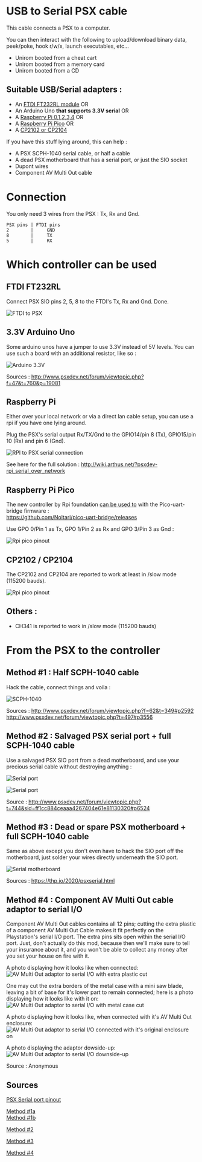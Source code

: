 # USB to Serial PSX cable

This cable connects a PSX to a computer. 

You can then interact with the following to upload/download binary data, peek/poke, hook r/w/x, launch executables, etc...

- Unirom booted from a cheat cart
- Unirom booted from a memory card
- Unirom booted from a CD



## Suitable USB/Serial adapters :

  * An [FTDI FT232RL module](https://www.amazon.fr/gp/product/B0753GY7FR/) OR
  * An Arduino Uno **that supports 3.3V serial** OR
  * A [Raspberry Pi 0,1,2,3,4](http://wiki.arthus.net/?psxdev-rpi_serial_over_network) OR
  * A [Raspberry Pi Pico](https://discord.com/channels/642647820683444236/642848627823345684/853875808367149077) OR  
  * A [CP2102 or CP2104](https://www.amazon.com/WINGONEER-CP2104-Serial-Converter-compatible/dp/B01CYBHM26/)  
  
If you have this stuff lying around, this can help :

  * A PSX SCPH-1040 serial cable, or half a cable
  * A dead PSX motherboard that has a serial port, or just the SIO socket 
  * Dupont wires
  * Component AV Multi Out cable
  
# Connection

You only need 3 wires from the PSX : Tx, Rx and Gnd.

```  
PSX pins | FTDI pins
2        |     GND   
8        |     TX 
5        |     RX 
``` 

# Which controller can be used

## FTDI FT232RL

Connect PSX SIO pins  2, 5, 8 to the FTDI's Tx, Rx and Gnd. Done.

![FTDI to PSX](http://wiki.arthus.net/assets/ftdi-psx-pins.jpg)  

## 3.3V Arduino Uno  

Some arduino unos have a jumper to use 3.3V instead of 5V levels. You can use such a board with an additional resistor, like so : 

![Arduino 3.3V](http://wiki.arthus.net/assets//arduino-serial-psx.jpg)

Sources : http://www.psxdev.net/forum/viewtopic.php?f=47&t=760&p=19081

## Raspberry Pi

Either over your local network or via a direct lan cable setup, you can
use a rpi if you have one lying around.

Plug the PSX's serial output Rx/TX/Gnd to the GPIO14/pin 8 (Tx), GPIO15/pin 10 (Rx) and pin 6 (Gnd).

![RPI to PSX serial connection](http://wiki.arthus.net/assets/rpi-psx-gpio.jpg)

See here for the full solution : http://wiki.arthus.net/?psxdev-rpi_serial_over_network

## Raspberry Pi Pico

The new controller by Rpi foundation [can be used to](https://discord.com/channels/642647820683444236/642848627823345684/853875808367149077) with the Pico-uart-bridge firmware :  
https://github.com/Noltari/pico-uart-bridge/releases  

Use GPO 0/Pin 1 as Tx, GPO 1/Pin 2 as Rx and GPO 3/Pin 3 as Gnd :

![Rpi pico pinout](http://wiki.arthus.net/assets/rpi-pico-uart.jpg)

## CP2102 / CP2104  

The CP2102 and CP2104 are reported to work at least in /slow mode (115200 bauds).

![Rpi pico pinout](http://wiki.arthus.net/assets/cp2102-04-pinout.jpg)

## Others :

* CH341 is reported to work in /slow mode (115200 bauds)

# From the PSX to the controller

## Method #1 : Half SCPH-1040 cable

Hack the cable, connect things and voila :

![SCPH-1040](http://wiki.arthus.net/assets/link-usb-cable-scph1040-ftdi.jpg)

Sources :
http://www.psxdev.net/forum/viewtopic.php?f=62&t=349#p2592  
http://www.psxdev.net/forum/viewtopic.php?t=497#p3556  

## Method #2 : Salvaged PSX serial port + full SCPH-1040 cable

Use a salvaged PSX SIO port from a dead motherboard, and use your precious serial cable without destroying anything :

![Serial port](http://wiki.arthus.net/assets//serial-ftdi-1.jpg)

![Serial port](http://wiki.arthus.net/assets//serial-ftdi.jpg)

Source : http://www.psxdev.net/forum/viewtopic.php?t=744&sid=ff1cc884ceaaa4267404e61e81130320#p6524

## Method #3 : Dead or spare PSX motherboard + full SCPH-1040 cable

Same as above except you don't even have to hack the SIO port off the motherboard, just solder your wires directly underneath the SIO port.

![Serial motherboard](https://thp.io/2020/images/psxserial/psx-serial-pinout.jpg)

Sources : https://thp.io/2020/psxserial.html  

## Method #4 : Component AV Multi Out cable adaptor to serial I/O

Component AV Multi Out cables contains all 12 pins;  cutting the extra plastic of a component AV Multi Out Cable makes it fit perfectly on the Playstation's serial I/O port.  The extra pins sits open within the serial I/O port.  Just, don't actually do this mod, because then we'll make sure to tell your insurance about it, and you won't be able to collect any money after you set your house on fire with it.

A photo displaying how it looks like when connected:
![AV Multi Out adaptor to serial I/O with extra plastic cut](https://i.imgur.com/J2GNOjL.jpg)

One may cut the extra borders of the metal case with a mini saw blade, leaving a bit of base for it's lower part to remain connected;  here is a photo displaying how it looks like with it on:
![AV Multi Out adaptor to serial I/O with metal case cut](https://i.imgur.com/feXONxf.jpg)

A photo displaying how it looks like, when connected with it's AV Multi Out enclosure:
![AV Multi Out adaptor to serial I/O connected with it's original enclosure on](https://i.imgur.com/UrbGMGA.jpeg)

A photo displaying the adaptor dowside-up:
![AV Multi Out adaptor to serial I/O downside-up](https://i.imgur.com/SuQ36HS.jpeg)

Source : Anonymous

## Sources 

[PSX Serial port pinout](https://psx-spx.consoledev.net/pinouts/#pinouts-sio-pinouts)  

[Method #1a](https://www.psxdev.net/forum/viewtopic.php?f=62&t=349#p2592)  
[Method #1b](https://www.psxdev.net/forum/viewtopic.php?t=497#p3556)  

[Method #2](https://www.psxdev.net/forum/viewtopic.php?t=744&sid=ff1cc884ceaaa4267404e61e81130320#p6524)

[Method #3](https://thp.io/2020/psxserial.html)

[Method #4](https://www.psxdev.net/forum/viewtopic.php?f=47&t=760&p=19081)
